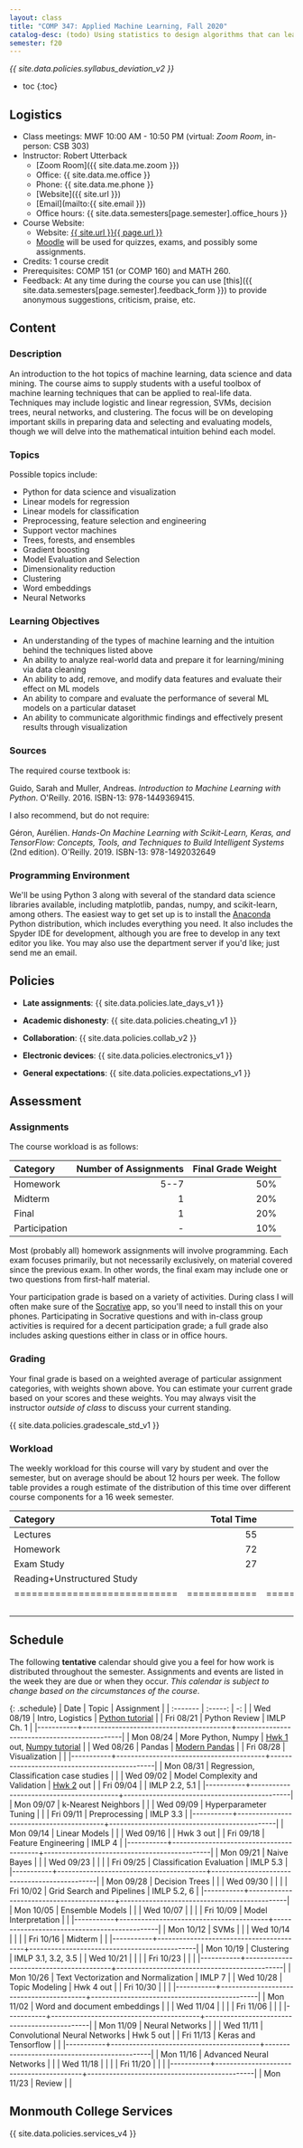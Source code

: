 ```yaml
---
layout: class
title: "COMP 347: Applied Machine Learning, Fall 2020"
catalog-desc: (todo) Using statistics to design algorithms that can learn from data.
semester: f20
---
```


*{{ site.data.policies.syllabus_deviation_v2 }}*

* toc
{:toc}

## Logistics

* Class meetings: MWF 10:00 AM - 10:50 PM (virtual: *Zoom Room*, in-person: CSB 303)
* Instructor: Robert Utterback
  * [Zoom Room]({{ site.data.me.zoom }})
  * Office: {{ site.data.me.office }}
  * Phone: {{ site.data.me.phone }}
  * [Website]({{ site.url }})
  * [Email](mailto:{{ site.email }})
  * Office hours: {{ site.data.semesters[page.semester].office_hours }}
* Course Website:
  * Website: <a href="{{ site.url }}{{ page.url }}">{{ site.url }}{{ page.url }}</a>
  * [Moodle](https://lms.monmouthcollege.edu/moodle/course/view.php?id=3358)
  will be used for quizzes, exams, and possibly some assignments.
* Credits: 1 course credit
* Prerequisites: COMP 151 (or COMP 160) and MATH 260.
* Feedback: At any time during the course you can use
  [this]({{ site.data.semesters[page.semester].feedback_form }}) to provide
  anonymous suggestions, criticism, praise, etc.

## Content

### Description

An introduction to the hot topics of machine learning, data science
and data mining. The course aims to supply students with a useful
toolbox of machine learning techniques that can be applied to
real-life data. Techniques may include logistic and linear regression,
SVMs, decision trees, neural networks, and clustering. The focus will
be on developing important skills in preparing data and selecting and
evaluating models, though we will delve into the mathematical
intuition behind each model.

### Topics

Possible topics include:

* Python for data science and visualization
* Linear models for regression
* Linear models for classification
* Preprocessing, feature selection and engineering
* Support vector machines
* Trees, forests, and ensembles
* Gradient boosting
* Model Evaluation and Selection
* Dimensionality reduction
* Clustering
* Word embeddings
* Neural Networks

### Learning Objectives

* An understanding of the types of machine learning and the intuition behind the techniques listed above
* An ability to analyze real-world data and prepare it for learning/mining via data cleaning
* An ability to add, remove, and modify data features and evaluate their effect on ML models
* An ability to compare and evaluate the performance of several ML models on a particular dataset
* An ability to communicate algorithmic findings and effectively present results through visualization

### Sources

The required course textbook is:

Guido, Sarah and Muller, Andreas. *Introduction to Machine Learning
with Python*. O'Reilly. 2016. ISBN-13: 978-1449369415.

I also recommend, but do not require:

Géron, Aurélien. *Hands-On Machine Learning with Scikit-Learn, Keras,
and TensorFlow: Concepts, Tools, and Techniques to Build Intelligent
Systems* (2nd edition). O'Reilly. 2019. ISBN-13: 978-1492032649

### Programming Environment

We'll be using Python 3 along with several of the standard data
science libraries available, including matplotlib, pandas, numpy, and
scikit-learn, among others. The easiest way to get set up is to
install the [Anaconda](https://www.anaconda.com/) Python distribution,
which includes everything you need. It also includes the Spyder IDE
for development, although you are free to develop in any text editor
you like. You may also use the department server if you'd like; just
send me an email.

## Policies

* **Late assignments**: {{ site.data.policies.late_days_v1 }}

* **Academic dishonesty**: {{ site.data.policies.cheating_v1 }}

* **Collaboration**: {{ site.data.policies.collab_v2 }}

* **Electronic devices**: {{ site.data.policies.electronics_v1 }}

* **General expectations**: {{ site.data.policies.expectations_v1 }}

## Assessment

### Assignments

The course workload is as follows:

| Category      | Number of Assignments | Final Grade Weight |
| :-----        |              -------: |                 -: |
| Homework      |                  5--7 |                50% |
| Midterm       |                     1 |                20% |
| Final         |                     1 |                20% |
| Participation |                     - |                10% |

Most (probably all) homework assignments will involve
programming. Each exam focuses primarily, but not necessarily
exclusively, on material covered since the previous exam. In other
words, the final exam may include one or two questions from first-half
material.

Your participation grade is based on a variety of activities. During
class I will often make sure of the
[Socrative](https://socrative.com/) app, so you'll need to install
this on your phones. Participating in Socrative questions and with
in-class group activities is required for a decent participation
grade; a full grade also includes asking questions either in class or
in office hours.

### Grading

Your final grade is based on a weighted average of particular
assignment categories, with weights shown above. You can estimate your
current grade based on your scores and these weights. You may always
visit the instructor *outside of class* to discuss your current
standing.

{{ site.data.policies.gradescale_std_v1 }}

### Workload

The weekly workload for this course will vary by student and over the
semester, but on average should be about 12 hours per week. The follow
table provides a rough estimate of the distribution of this time over
different course components for a 16 week semester.

| Category                     |   Total Time |     Time/Week (Hours) |
| :-----                       |     -------: |    -----------------: |
| Lectures                     |           55 |                   2.5 |
| Homework                     |           72 |                   4.5 |
| Exam Study                   |           27 |                   1.5 |
| Reading+Unstructured Study   |              |                   2.5 |
| ============================ | ============ | ===================== |
|                              |              |                    11 |

## Schedule
The following **tentative** calendar should give you a feel for how
work is distributed throughout the semester. Assignments and events
are listed in the week they are due or when they occur. *This calendar
is subject to change based on the circumstances of the course*.

<!-- (let* ((start-date (org-read-date nil nil "2018-08-21")) -->
<!--        (end-date (org-read-date nil nil "2018-12-05")) -->
<!--        (days (list "Mon" "Tue" "Wed" "Fri")) -->
<!--        (current start-date)) -->
<!--   (while (string< current end-date) -->
<!--     (let* ((time (org-time-string-to-time current)) -->
<!--            (day (format-time-string "%a" time))) -->
<!--       (if (member day days) -->
<!--           (princ (concat (format-time-string "%a %m/%d" time) "\n")))) -->
<!--     (setq current (org-read-date nil nil "++1" nil (org-time-string-to-time current))))) -->

{: .schedule}
| Date      | Topic                                   | Assignment                                   |
| :-------  | :-----:                                 | -:                                           |
| Wed 08/19 | Intro, Logistics                        | [Python tutorial][1]                         |
| Fri 08/21 | Python Review                           | IMLP Ch. 1                                   |
|-----------+-----------------------------------------+----------------------------------------------|
| Mon 08/24 | More Python, Numpy                      | [Hwk 1](hwk1.ipynb) out, [Numpy tutorial][2] |
| Wed 08/26 | Pandas                                  | [Modern Pandas][3]                           |
| Fri 08/28 | Visualization                           |                                              |
|-----------+-----------------------------------------+----------------------------------------------|
| Mon 08/31 | Regression, Classification case studies |                                              |
| Wed 09/02 | Model Complexity and Validation         | [Hwk 2](hwk2.ipynb) out                      |
| Fri 09/04 |                                         | IMLP 2.2, 5.1                                |
|-----------+-----------------------------------------+----------------------------------------------|
| Mon 09/07 | k-Nearest Neighbors                     |                                              |
| Wed 09/09 | Hyperparameter Tuning                   |                                              |
| Fri 09/11 | Preprocessing                           | IMLP 3.3                                     |
|-----------+-----------------------------------------+----------------------------------------------|
| Mon 09/14 | Linear Models                           |                                              |
| Wed 09/16 |                                         | Hwk 3 out                                    |
| Fri 09/18 | Feature Engineering                     | IMLP 4                                       |
|-----------+-----------------------------------------+----------------------------------------------|
| Mon 09/21 | Naive Bayes                             |                                              |
| Wed 09/23 |                                         |                                              |
| Fri 09/25 | Classification Evaluation               | IMLP 5.3                                     |
|-----------+-----------------------------------------+----------------------------------------------|
| Mon 09/28 | Decision Trees                          |                                              |
| Wed 09/30 |                                         |                                              |
| Fri 10/02 | Grid Search and Pipelines               | IMLP 5.2, 6                                  |
|-----------+-----------------------------------------+----------------------------------------------|
| Mon 10/05 | Ensemble Models                         |                                              |
| Wed 10/07 |                                         |                                              |
| Fri 10/09 | Model Interpretation                    |                                              |
|-----------+-----------------------------------------+----------------------------------------------|
| Mon 10/12 | SVMs                                    |                                              |
| Wed 10/14 |                                         |                                              |
| Fri 10/16 | Midterm                                 |                                              |
|-----------+-----------------------------------------+----------------------------------------------|
| Mon 10/19 | Clustering                              | IMLP 3.1, 3.2, 3.5                           |
| Wed 10/21 |                                         |                                              |
| Fri 10/23 |                                         |                                              |
|-----------+-----------------------------------------+----------------------------------------------|
| Mon 10/26 | Text Vectorization and Normalization    | IMLP 7                                       |
| Wed 10/28 | Topic Modeling                          | Hwk 4 out                                    |
| Fri 10/30 |                                         |                                              |
|-----------+-----------------------------------------+----------------------------------------------|
| Mon 11/02 | Word and document embeddings            |                                              |
| Wed 11/04 |                                         |                                              |
| Fri 11/06 |                                         |                                              |
|-----------+-----------------------------------------+----------------------------------------------|
| Mon 11/09 | Neural Networks                         |                                              |
| Wed 11/11 | Convolutional Neural Networks           | Hwk 5 out                                    |
| Fri 11/13 | Keras and Tensorflow                    |                                              |
|-----------+-----------------------------------------+----------------------------------------------|
| Mon 11/16 | Advanced Neural Networks                |                                              |
| Wed 11/18 |                                         |                                              |
| Fri 11/20 |                                         |                                              |
|-----------+-----------------------------------------+----------------------------------------------|
| Mon 11/23 | Review                                  |                                              |

[1]: https://docs.python.org/3/tutorial/index.html
[2]: https://numpy.org/devdocs/user/quickstart.html
[3]: https://tomaugspurger.github.io/modern-1-intro.html

## Monmouth College Services

{{ site.data.policies.services_v4 }}

<!-- Local Variables: -->
<!-- eval: (orgtbl-mode) -->
<!-- End: -->
